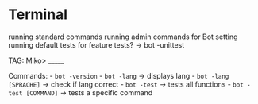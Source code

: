 # Terminal

running standard commands
running admin commands for Bot setting
running default tests for feature tests? -> bot -unittest

TAG: Miko> _____

Commands:
    - `bot -version`
    - `bot -lang` -> displays lang
    - `bot -lang [SPRACHE]` -> check if lang correct
    - `bot -test` -> tests all functions
    - `bot -test [COMMAND]` -> tests a specific command